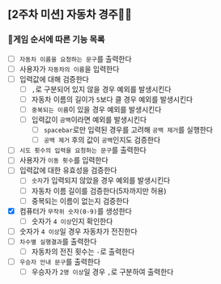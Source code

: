 ## [2주차 미션] 자동차 경주🚕🚓

### 🎲게임 순서에 따른 기능 목록

- [ ] `자동차 이름을 요청하는 문구`를 출력한다
- [ ] 사용자가 `자동차의 이름`을 입력한다
- [ ] 입력값에 대해 검증한다
    - [ ] `,`로 구분되어 있지 않을 경우 예외를 발생시킨다
    - [ ] 자동차 이름의 길이가 `5`보다 클 경우 예외를 발생시킨다
    - [ ] `중복되는 이름`이 있을 경우 예외를 발생시킨다
    - [ ] 입력값이 `공백`이라면 예외를 발생시킨다
        - [ ] `spacebar`로만 입력된 경우를 고려해 `공백 제거`를 실행한다
        - [ ] `공백 제거` 후의 값이 `공백`인지도 검증한다
- [ ] `시도 횟수의 입력을 요청하는 문구`를 출력한다
- [ ] 사용자가 `이동 횟수`를 입력한다
- [ ] 입력값에 대한 유효성을 검증한다
    - [ ] `숫자`가 입력되지 않았을 경우 예외를 발생시킨다
    - [ ] 자동차 이름 길이를 검증한다(5자까지만 허용)
    - [ ] 중복되는 이름이 없는지 검증한다
- [x] 컴퓨터가 `무작위 숫자(0-9)`를 생성한다
    - [ ] 숫자가 `4 이상`인지 확인한다
- [ ] 숫자가 `4 이상`일 경우 자동차가 전진한다
- [ ] `차수별 실행결과`를 출력한다
    - [ ] 자동차의 전진 횟수는 `-`로 출력한다
- [ ] `우승자 안내 문구`를 출력한다
    - [ ] 우승자가 `2명 이상`일 경우 `,`로 구분하여 출력한다